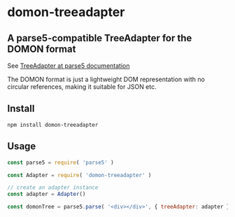 # domon-treeadapter

## A parse5-compatible TreeAdapter for the DOMON format

See [TreeAdapter at parse5 documentation](https://github.com/inikulin/parse5/wiki/Documentation#TreeAdapter)

The DOMON format is just a lightweight DOM representation with no circular
references, making it suitable for JSON etc.

## Install

`npm install domon-treeadapter`

## Usage

```javascript
const parse5 = require( 'parse5' )

const Adapter = require( 'domon-treeadapter' )

// create an adapter instance
const adapter = Adapter()

const domonTree = parse5.parse( '<div></div>', { treeAdapter: adapter } )
```

